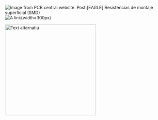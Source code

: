 ![Image from PCB central website. Post:[EAGLE] Resistencias de montaje superficial (SMD)](https://pcbcentral.com/wp-content/uploads/2022/06/Resistencias.jpg)  
![A link](https://pcbcentral.com/wp-content/uploads/2022/06/Resistencias.jpg){width=300px}

<img src="https://pcbcentral.com/wp-content/uploads/2022/06/Resistencias.jpg" alt="Text alternatiu" width="300"/>
